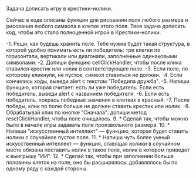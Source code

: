 Задача дописать игру в крестики-нолики.

Сейчас в коде описаны функции для рисования поля любого размера и рисования любого символа в клетке этого поля.
Твоя задача дописать код, чтобы это стало полноценной игрой в Крестики-нолики.

-1. Реши, как будешь хранить поле. Тебе нужна будет такая структура, в которой удобно понимать есть ли победитель: три клетки по горизонтали, вертикали или диагонали, заполненные одинаковыми символами.
-2. Допиши функцию cellClickHandler, чтобы после клика ставился крестик или нолик в соответствующее поле.
-3. Если поле, по которому кликнули, не пустое, символ ставиться не должен.
-4. Если кончились ходы, выведи alert с текстом "Победила дружба".
-5. Напиши функцию, которая считает: есть ли уже победитель. Если есть победитель, выведи alert с названием победителя.
-6. Если есть победитель, покрась победные значения в клетках в красный.
-7. После победы, клик по полю больше не должен ставить крестик или нолик.
-8. Обрабатывай клик по кнопке "Сначала": допиши метод resetClickHandler, чтобы поле очищалось.
9. \* Сделай так, чтобы можно было в начале игры задавать поле произвольного размера.
10. \* Напиши "искусственный интеллект" — функцию, которая будет ставить нолики с случайное пустое поле.
11. \* Напиши чуть более умный искусственный интеллект — функция, ставящая нолики в случайном месте обязана поставить нолик в такое поле, нолик в котором приведет к выигрышу "ИИ".
12. \* Сделай так, чтобы при заполнении больше половины клеток на поле, оно бы расширялось: добавлялось бы по одному ряду с каждой стороны.
